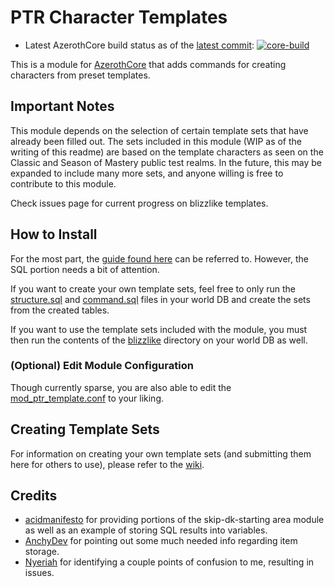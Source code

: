 # PTR Character Templates

- Latest AzerothCore build status as of the [latest commit](https://github.com/heyitsbench/mod-ptr-template/commit): [![core-build](https://github.com/heyitsbench/mod-ptr-template/actions/workflows/core-build.yml/badge.svg)](https://github.com/heyitsbench/mod-ptr-template/actions/workflows/core-build.yml)

This is a module for [AzerothCore](http://www.azerothcore.org/) that adds commands for creating characters from preset templates.

## Important Notes

This module depends on the selection of certain template sets that have already been filled out. The sets included in this module (WIP as of the writing of this readme) are based on the template characters as seen on the Classic and Season of Mastery public test realms. In the future, this may be expanded to include many more sets, and anyone willing is free to contribute to this module.

Check issues page for current progress on blizzlike templates.

## How to Install

For the most part, the [guide found here](https://www.azerothcore.org/wiki/installing-a-module) can be referred to. However, the SQL portion needs a bit of attention.

If you want to create your own template sets, feel free to only run the [structure.sql](https://github.com/heyitsbench/mod-ptr-template/blob/master/data/sql/db-world/structure.sql) and [command.sql](https://github.com/heyitsbench/mod-ptr-template/blob/master/data/sql/db-world/command.sql) files in your world DB and create the sets from the created tables.

If you want to use the template sets included with the module, you must then run the contents of the [blizzlike](https://github.com/heyitsbench/mod-ptr-template/tree/master/data/sql/blizzlike) directory on your world DB as well.

### (Optional) Edit Module Configuration

Though currently sparse, you are also able to edit the [mod_ptr_template.conf](https://github.com/heyitsbench/mod-ptr-template/blob/master/conf/mod_ptr_template.conf.dist) to your liking.

## Creating Template Sets

For information on creating your own template sets (and submitting them here for others to use), please refer to the [wiki](https://github.com/heyitsbench/mod-ptr-template/wiki).

## Credits
- [acidmanifesto](https://github.com/acidmanifesto) for providing portions of the skip-dk-starting area module as well as an example of storing SQL results into variables.
- [AnchyDev](https://github.com/AnchyDev) for pointing out some much needed info regarding item storage.
- [Nyeriah](https://github.com/Nyeriah) for identifying a couple points of confusion to me, resulting in issues.
